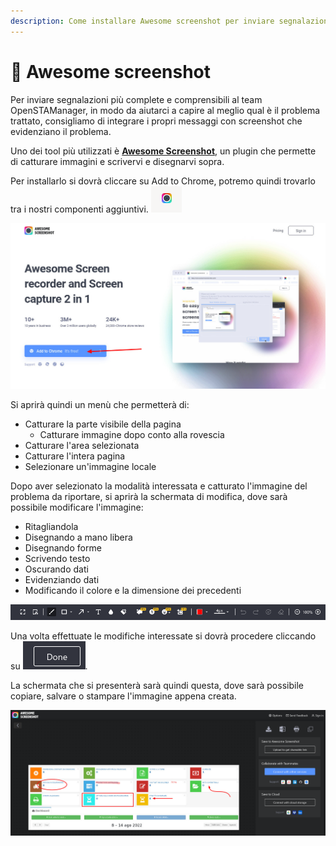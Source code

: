```yaml
---
description: Come installare Awesome screenshot per inviare segnalazioni a OpenSTAManager
---
```


# 📸 Awesome screenshot

Per inviare segnalazioni più complete e comprensibili al team OpenSTAManager, in modo da aiutarci a capire al meglio qual è il problema trattato, consigliamo di integrare i propri messaggi con screenshot che evidenziano il problema.

Uno dei tool più utilizzati è [**Awesome Screenshot**](https://www.awesomescreenshot.com/), un plugin che permette di catturare immagini e scrivervi e disegnarvi sopra.

Per installarlo si dovrà cliccare su Add to Chrome, potremo quindi trovarlo tra i nostri componenti aggiuntivi. ![](<../../.gitbook/assets/immagine (3).png>)

![](<../../.gitbook/assets/immagine (4).png>)

Si aprirà quindi un menù che permetterà di:

* Catturare la parte visibile della pagina
  * Catturare immagine dopo conto alla rovescia
* Catturare l'area selezionata
* Catturare l'intera pagina
* Selezionare un'immagine locale

Dopo aver selezionato la modalità interessata e catturato l'immagine del problema da riportare, si aprirà la schermata di modifica, dove sarà possibile modificare l'immagine:

* Ritagliandola
* Disegnando a mano libera
* Disegnando forme
* Scrivendo testo
* Oscurando dati
* Evidenziando dati
* Modificando il colore e la dimensione dei precedenti

![](<../../.gitbook/assets/immagine (2).png>)

Una volta effettuate le modifiche interessate si dovrà procedere cliccando su ![](<../../.gitbook/assets/immagine (9).png>).

La schermata che si presenterà sarà quindi questa, dove sarà possibile copiare, salvare o stampare l'immagine appena creata.

![](<../../.gitbook/assets/immagine (7).png>)
